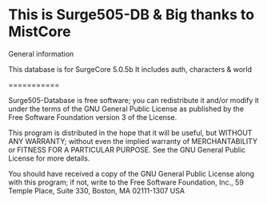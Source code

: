 This is Surge505-DB
& Big thanks to MistCore
===========

General information

This database is for SurgeCore 5.0.5b
It includes auth, characters & world

===========

Surge505-Database is free software; you can redistribute it and/or modify it under the terms of the GNU General Public License as published by the Free Software Foundation version 3 of the License.

This program is distributed in the hope that it will be useful, but WITHOUT ANY WARRANTY; without even the implied warranty of MERCHANTABILITY or FITNESS FOR A PARTICULAR PURPOSE. See the GNU General Public License for more details.

You should have received a copy of the GNU General Public License along with this program; if not, write to the Free Software Foundation, Inc., 59 Temple Place, Suite 330, Boston, MA 02111-1307 USA